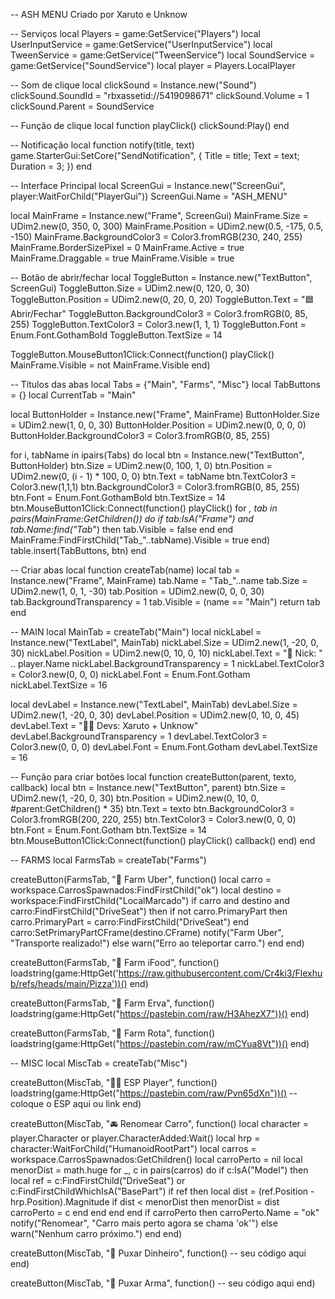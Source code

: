 -- ASH MENU Criado por Xaruto e Unknow

-- Serviços
local Players = game:GetService("Players")
local UserInputService = game:GetService("UserInputService")
local TweenService = game:GetService("TweenService")
local SoundService = game:GetService("SoundService")
local player = Players.LocalPlayer

-- Som de clique
local clickSound = Instance.new("Sound")
clickSound.SoundId = "rbxassetid://5419098671"
clickSound.Volume = 1
clickSound.Parent = SoundService

-- Função de clique
local function playClick()
	clickSound:Play()
end

-- Notificação
local function notify(title, text)
	game.StarterGui:SetCore("SendNotification", {
		Title = title;
		Text = text;
		Duration = 3;
	})
end

-- Interface Principal
local ScreenGui = Instance.new("ScreenGui", player:WaitForChild("PlayerGui"))
ScreenGui.Name = "ASH_MENU"

local MainFrame = Instance.new("Frame", ScreenGui)
MainFrame.Size = UDim2.new(0, 350, 0, 300)
MainFrame.Position = UDim2.new(0.5, -175, 0.5, -150)
MainFrame.BackgroundColor3 = Color3.fromRGB(230, 240, 255)
MainFrame.BorderSizePixel = 0
MainFrame.Active = true
MainFrame.Draggable = true
MainFrame.Visible = true

-- Botão de abrir/fechar
local ToggleButton = Instance.new("TextButton", ScreenGui)
ToggleButton.Size = UDim2.new(0, 120, 0, 30)
ToggleButton.Position = UDim2.new(0, 20, 0, 20)
ToggleButton.Text = "🟦 Abrir/Fechar"
ToggleButton.BackgroundColor3 = Color3.fromRGB(0, 85, 255)
ToggleButton.TextColor3 = Color3.new(1, 1, 1)
ToggleButton.Font = Enum.Font.GothamBold
ToggleButton.TextSize = 14

ToggleButton.MouseButton1Click:Connect(function()
	playClick()
	MainFrame.Visible = not MainFrame.Visible
end)

-- Títulos das abas
local Tabs = {"Main", "Farms", "Misc"}
local TabButtons = {}
local CurrentTab = "Main"

local ButtonHolder = Instance.new("Frame", MainFrame)
ButtonHolder.Size = UDim2.new(1, 0, 0, 30)
ButtonHolder.Position = UDim2.new(0, 0, 0, 0)
ButtonHolder.BackgroundColor3 = Color3.fromRGB(0, 85, 255)

for i, tabName in ipairs(Tabs) do
	local btn = Instance.new("TextButton", ButtonHolder)
	btn.Size = UDim2.new(0, 100, 1, 0)
	btn.Position = UDim2.new(0, (i - 1) * 100, 0, 0)
	btn.Text = tabName
	btn.TextColor3 = Color3.new(1,1,1)
	btn.BackgroundColor3 = Color3.fromRGB(0, 85, 255)
	btn.Font = Enum.Font.GothamBold
	btn.TextSize = 14
	btn.MouseButton1Click:Connect(function()
		playClick()
		for _, tab in pairs(MainFrame:GetChildren()) do
			if tab:IsA("Frame") and tab.Name:find("Tab_") then
				tab.Visible = false
			end
		end
		MainFrame:FindFirstChild("Tab_"..tabName).Visible = true
	end)
	table.insert(TabButtons, btn)
end

-- Criar abas
local function createTab(name)
	local tab = Instance.new("Frame", MainFrame)
	tab.Name = "Tab_"..name
	tab.Size = UDim2.new(1, 0, 1, -30)
	tab.Position = UDim2.new(0, 0, 0, 30)
	tab.BackgroundTransparency = 1
	tab.Visible = (name == "Main")
	return tab
end

-- MAIN
local MainTab = createTab("Main")
local nickLabel = Instance.new("TextLabel", MainTab)
nickLabel.Size = UDim2.new(1, -20, 0, 30)
nickLabel.Position = UDim2.new(0, 10, 0, 10)
nickLabel.Text = "👤 Nick: " .. player.Name
nickLabel.BackgroundTransparency = 1
nickLabel.TextColor3 = Color3.new(0, 0, 0)
nickLabel.Font = Enum.Font.Gotham
nickLabel.TextSize = 16

local devLabel = Instance.new("TextLabel", MainTab)
devLabel.Size = UDim2.new(1, -20, 0, 30)
devLabel.Position = UDim2.new(0, 10, 0, 45)
devLabel.Text = "👨‍💻 Devs: Xaruto + Unknow"
devLabel.BackgroundTransparency = 1
devLabel.TextColor3 = Color3.new(0, 0, 0)
devLabel.Font = Enum.Font.Gotham
devLabel.TextSize = 16

-- Função para criar botões
local function createButton(parent, texto, callback)
	local btn = Instance.new("TextButton", parent)
	btn.Size = UDim2.new(1, -20, 0, 30)
	btn.Position = UDim2.new(0, 10, 0, #parent:GetChildren() * 35)
	btn.Text = texto
	btn.BackgroundColor3 = Color3.fromRGB(200, 220, 255)
	btn.TextColor3 = Color3.new(0, 0, 0)
	btn.Font = Enum.Font.Gotham
	btn.TextSize = 14
	btn.MouseButton1Click:Connect(function()
		playClick()
		callback()
	end)
end

-- FARMS
local FarmsTab = createTab("Farms")

createButton(FarmsTab, "🚗 Farm Uber", function()
	local carro = workspace.CarrosSpawnados:FindFirstChild("ok")
	local destino = workspace:FindFirstChild("LocalMarcado")
	if carro and destino and carro:FindFirstChild("DriveSeat") then
		if not carro.PrimaryPart then
			carro.PrimaryPart = carro:FindFirstChild("DriveSeat")
		end
		carro:SetPrimaryPartCFrame(destino.CFrame)
		notify("Farm Uber", "Transporte realizado!")
	else
		warn("Erro ao teleportar carro.")
	end
end)

createButton(FarmsTab, "🍕 Farm iFood", function()
	loadstring(game:HttpGet('https://raw.githubusercontent.com/Cr4ki3/Flexhub/refs/heads/main/Pizza'))()
end)

createButton(FarmsTab, "🌿 Farm Erva", function()
	loadstring(game:HttpGet("https://pastebin.com/raw/H3AhezX7"))()
end)

createButton(FarmsTab, "📍 Farm Rota", function()
	loadstring(game:HttpGet("https://pastebin.com/raw/mCYua8Vt"))()
end)

-- MISC
local MiscTab = createTab("Misc")

createButton(MiscTab, "🧍‍♂️ ESP Player", function()
	loadstring(game:HttpGet("https://pastebin.com/raw/Pvn65dXn"))() -- coloque o ESP aqui ou link
end)

createButton(MiscTab, "🚘 Renomear Carro", function()
	local character = player.Character or player.CharacterAdded:Wait()
	local hrp = character:WaitForChild("HumanoidRootPart")
	local carros = workspace.CarrosSpawnados:GetChildren()
	local carroPerto = nil
	local menorDist = math.huge
	for _, c in pairs(carros) do
		if c:IsA("Model") then
			local ref = c:FindFirstChild("DriveSeat") or c:FindFirstChildWhichIsA("BasePart")
			if ref then
				local dist = (ref.Position - hrp.Position).Magnitude
				if dist < menorDist then
					menorDist = dist
					carroPerto = c
				end
			end
		end
	end
	if carroPerto then
		carroPerto.Name = "ok"
		notify("Renomear", "Carro mais perto agora se chama 'ok'")
	else
		warn("Nenhum carro próximo.")
	end
end)

createButton(MiscTab, "💸 Puxar Dinheiro", function()
	-- seu código aqui
end)

createButton(MiscTab, "🔫 Puxar Arma", function()
	-- seu código aqui
end)
